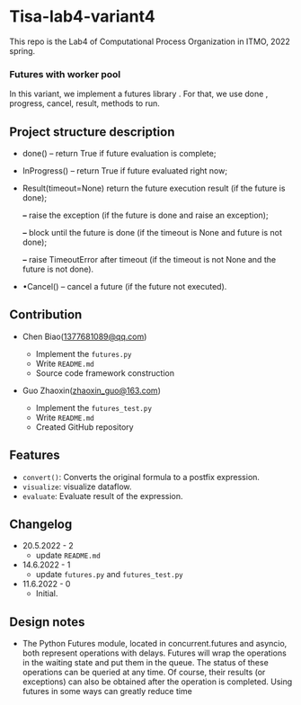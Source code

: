 # Tisa-lab4-variant4

This repo is the Lab4 of Computational Process Organization in ITMO, 2022 spring.

### Futures with worker pool

In this variant, we implement a futures library . For that, we use done , progress, cancel, result, methods to run.

## Project structure description

* done() – return True if future evaluation is complete;

* InProgress() – return True if future evaluated right now;

* Result(timeout=None) return the future execution result (if the future is done);

  **–** raise the exception (if the future is done and raise an exception);

  **–** block until the future is done (if the timeout is None and future is not done);

  **–** raise TimeoutError after timeout (if the timeout is not None and the future is not done).

* •Cancel() – cancel a future (if the future not executed).


## Contribution

* Chen Biao(1377681089@qq.com)
  * Implement the `futures.py`
  * Write `README.md`
  * Source code framework construction

* Guo Zhaoxin(zhaoxin_guo@163.com)
  * Implement the `futures_test.py`
  * Write `README.md`
  * Created GitHub repository

## Features

* `convert()`: Converts the original formula to a postfix expression.
* `visualize`: visualize dataflow. 
* `evaluate`: Evaluate result of the expression.

## Changelog

* 20.5.2022 - 2
  * update `README.md`
* 14.6.2022 - 1
  * update `futures.py` and `futures_test.py`
* 11.6.2022 - 0
  * Initial.

## Design notes

* The Python Futures module, located in concurrent.futures and asyncio, both represent operations with delays. Futures will wrap the operations in the waiting state and put them in the queue. The status of these operations can be queried at any time. Of course, their results (or exceptions) can also be obtained after the operation is completed. Using futures in some ways can greatly reduce time

